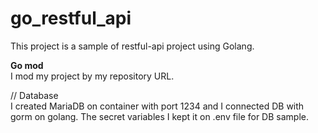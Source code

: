 # go_restful_api

This project is a sample of restful-api project using Golang.<br>

<b>Go mod</b><br>
I mod my project by my repository URL.


// Database<br>
I created MariaDB on container with port 1234 and I connected DB with gorm on golang.
The secret variables I kept it on .env file for DB sample.
